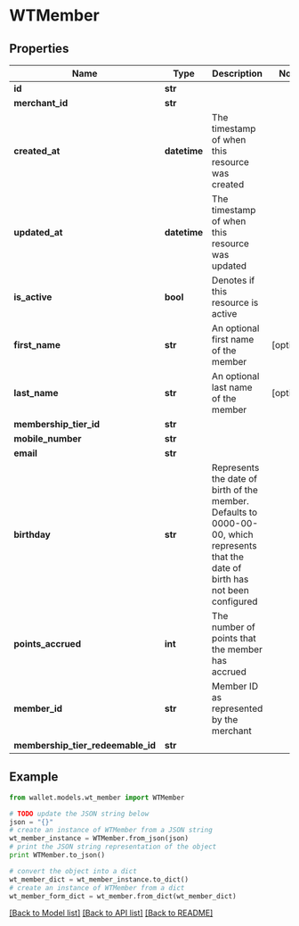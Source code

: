 # WTMember


## Properties

Name | Type | Description | Notes
------------ | ------------- | ------------- | -------------
**id** | **str** |  | 
**merchant_id** | **str** |  | 
**created_at** | **datetime** | The timestamp of when this resource was created | 
**updated_at** | **datetime** | The timestamp of when this resource was updated | 
**is_active** | **bool** | Denotes if this resource is active | 
**first_name** | **str** | An optional first name of the member | [optional] 
**last_name** | **str** | An optional last name of the member | [optional] 
**membership_tier_id** | **str** |  | 
**mobile_number** | **str** |  | 
**email** | **str** |  | 
**birthday** | **str** | Represents the date of birth of the member. Defaults to 0000-00-00, which represents that the date of birth has not been configured | 
**points_accrued** | **int** | The number of points that the member has accrued | 
**member_id** | **str** | Member ID as represented by the merchant | 
**membership_tier_redeemable_id** | **str** |  | 

## Example

```python
from wallet.models.wt_member import WTMember

# TODO update the JSON string below
json = "{}"
# create an instance of WTMember from a JSON string
wt_member_instance = WTMember.from_json(json)
# print the JSON string representation of the object
print WTMember.to_json()

# convert the object into a dict
wt_member_dict = wt_member_instance.to_dict()
# create an instance of WTMember from a dict
wt_member_form_dict = wt_member.from_dict(wt_member_dict)
```
[[Back to Model list]](../README.md#documentation-for-models) [[Back to API list]](../README.md#documentation-for-api-endpoints) [[Back to README]](../README.md)


